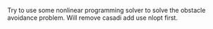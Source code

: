 Try to use some nonlinear programming solver to solve the obstacle avoidance problem.
Will remove casadi add use nlopt first.
